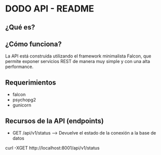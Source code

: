 DODO API - README
=================

¿Qué es?
--------



¿Cómo funciona?
---------------

La API está construida utilizando el framework minimalista Falcon, que permite
exponer servicios REST de manera muy simple y con una alta performance.

Requerimientos
--------------

* falcon
* psychopg2
* gunicorn


Recursos de la API (endpoints)
------------------------------

* GET /api/v1/status
--> Devuelve el estado de la conexión a la base de datos

curl -XGET http://localhost:8001/api/v1/status
